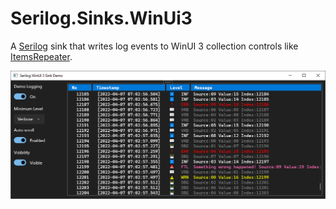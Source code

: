 # Serilog.Sinks.WinUi3
A [Serilog](https://github.com/serilog/serilog) sink that writes log events to WinUI 3 collection controls like [ItemsRepeater](https://docs.microsoft.com/en-us/windows/apps/design/controls/items-repeater).

![Serilog.Sinks.WinUi3 ItemsRepeater Sample Screenshot](itemsrepeater-sample-screenshot.png)
